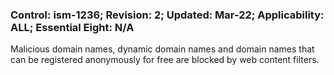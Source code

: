 ### Control: ism-1236; Revision: 2; Updated: Mar-22; Applicability: ALL; Essential Eight: N/A
<p>Malicious domain names, dynamic domain names and domain names that can be registered anonymously for free are blocked by web content filters.</p>